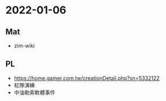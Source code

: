 # 2022-01-06

## Mat

- zim-wiki

## PL

- https://home.gamer.com.tw/creationDetail.php?sn=5332122
- 紅隊演練
- 中油勒索軟體事件
